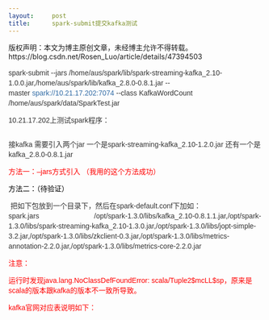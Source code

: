 ```yaml
---
layout:     post
title:      spark-submit提交kafka测试
---
```

<div id="article_content" class="article_content clearfix csdn-tracking-statistics" data-pid="blog" data-mod="popu_307" data-dsm="post">
								<div class="article-copyright">
					版权声明：本文为博主原创文章，未经博主允许不得转载。					https://blog.csdn.net/Rosen_Luo/article/details/47394503				</div>
								            <link rel="stylesheet" href="https://csdnimg.cn/release/phoenix/template/css/ck_htmledit_views-f76675cdea.css">
						<div class="htmledit_views" id="content_views">
                
<p style="color:rgb(51,51,51);font-family:Arial, sans-serif;font-size:14px;line-height:20px;">
spark-submit --jars /home/aus/spark/lib/spark-streaming-kafka_2.10-1.0.0.jar,/home/aus/spark/lib/kafka_2.8.0-0.8.1.jar --master <a href="" rel="nofollow" style="color:rgb(50,108,166);text-decoration:none;">spark://10.21.17.202:7074</a> --class
 KafkaWordCount /home/aus/spark/data/SparkTest.jar</p>
<p style="color:rgb(51,51,51);font-family:Arial, sans-serif;font-size:14px;line-height:20px;">
10.21.17.202上测试spark程序：</p>
<p style="color:rgb(51,51,51);font-family:Arial, sans-serif;font-size:14px;line-height:20px;">
<img src="https://img-blog.csdn.net/20150810101100556" alt=""><br></p>
<p style="color:rgb(51,51,51);font-family:Arial, sans-serif;font-size:14px;line-height:20px;">
接kafka 需要引入两个jar 一个是spark-streaming-kafka_2.10-1.2.0.jar 还有一个是kafka_2.8.0-0.8.1.jar</p>
<p style="color:rgb(51,51,51);font-family:Arial, sans-serif;font-size:14px;line-height:20px;">
<span style="color:rgb(255,0,0);">方法一：–jars方式引入 （我用的这个方法成功）</span></p>
<p style="color:rgb(51,51,51);font-family:Arial, sans-serif;font-size:14px;line-height:20px;">
<span style="color:rgb(0,0,0);">方法二：（待验证）</span></p>
<div style="color:rgb(51,51,51);font-family:Arial, sans-serif;font-size:14px;line-height:20px;">
 把如下包放到一个目录下，然后在spark-default.conf下加如：<br>
spark.jars                            /opt/spark-1.3.0/libs/kafka_2.10-0.8.1.1.jar,/opt/spark-1.3.0/libs/spark-streaming-kafka_2.10-1.3.0.jar,/opt/spark-1.3.0/libs/jopt-simple-3.2.jar,/opt/spark-1.3.0/libs/zkclient-0.3.jar,/opt/spark-1.3.0/libs/metrics-annotation-2.2.0.jar,/opt/spark-1.3.0/libs/metrics-core-2.2.0.jar </div>
<p style="color:rgb(51,51,51);font-family:Arial, sans-serif;font-size:14px;line-height:20px;">
<span style="color:rgb(255,0,0);">注意：</span></p>
<p style="color:rgb(51,51,51);font-family:Arial, sans-serif;font-size:14px;line-height:20px;">
<span style="color:rgb(255,0,0);">运行时发现java.lang.NoClassDefFoundError: scala/Tuple2$mcLL$sp，原来是scala的版本跟kafka的版本不一致所导致。</span></p>
<p style="color:rgb(51,51,51);font-family:Arial, sans-serif;font-size:14px;line-height:20px;">
<span style="color:rgb(255,0,0);">kafka官网对应表说明如下：</span></p>
<p style="color:rgb(51,51,51);font-family:Arial, sans-serif;font-size:14px;line-height:20px;">
<img src="https://img-blog.csdn.net/20150810101145369" alt=""><br></p>
            </div>
                </div>
